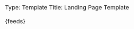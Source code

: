 Type: Template
Title: Landing Page Template

<!DOCTYPE html>
<html lang="en">
  <head>
    <title>{weblog-title}</title>
    <meta charset="utf-8" />
    <meta name="viewport" content="width=device-width, initial-scale=1" />
    <meta name="darkreader-lock" />
    {feeds}
    <style>
      @import url("https://static.omg.lol/type/font-honey.css");
      @import url("https://static.omg.lol/type/font-lato-regular.css");
      @import url("https://static.omg.lol/type/font-lato-bold.css");
      @import url("https://static.omg.lol/type/font-lato-italic.css");
      @import url("https://static.omg.lol/type/font-md-io.css");
      @import url("https://static.omg.lol/type/fontawesome-free/css/all.css");

      :root {
        --foreground: #212529;
        --background: #f8f9fa;
        --link: #0b7285;
        --accent: #868e96;
        --link-accent: #89b4fa;
      }

      @media (prefers-color-scheme: dark) {
        :root {
          --foreground: #eee;
          --background: #222;
          --link: #99e9f2;
          --accent: #ced4da;
          --link-accent: #89b4fa;
        }
      }

      * {
        box-sizing: border-box;
      }

      body {
        font-family: "Lato", sans-serif;
        font-size: 120%;
        color: var(--foreground);
        background: var(--background);
      }

      header nav ul {
        list-style-type: none;
        margin: 0;
        padding: 0;
      }

      header nav li {
        display: inline-block;
      }

      header nav li a {
        display: block;
        text-decoration: none;
        margin-right: 1em;
      }

      h1,
      h2,
      h3,
      h4,
      h5,
      h6 {
        font-family: "VC Honey Deck", serif;
        margin: 1rem 0;
      }

      p,
      li {
        line-height: 160%;
      }

      header,
      main,
      footer {
        max-width: 60em;
        margin: 2em auto;
        padding: 0 1em;
      }

      footer {
        justify-content: center;
      }

      header {
        margin-top: 4em;
      }

      footer p {
        margin-top: 5em;
        font-size: 90%;
        text-align: center;
      }

      a {
        transition: 0.15s ease;
        transition-property: color, text-decoration;
      }

      a:link {
        color: var(--link);
      }

      a:visited {
        color: var(--link);
      }

      a:hover {
        color: var(--link-accent);
      }

      a:active {
        color: var(--link-accent);
      }

      .post-info,
      .post-tags {
        font-size: 85%;
        color: var(--accent);
        text-align: right;
      }

      .post-info i:nth-child(2) {
        margin-left: 0.75em;
      }

      .tag {
        background: var(--accent);
        color: var(--background) !important;
        padding: 0.3em 0.4em;
        margin: 0.8em 0 0 0.4em;
        border-radius: 0.5em;
        text-decoration: none;
        display: inline-block;
      }

      hr {
        border: 0;
        height: 1px;
        background: #333;
        margin: 2em 0;
      }

      code {
        padding: 0.2em 0.3em;
        border: 1px solid var(--accent);
        white-space: pre-wrap;
        word-wrap: break-word;
      }

      pre,
      code {
        font-family: "MD IO 0.4";
        font-size: 90%;
      }

      pre code {
        background: #000;
        color: #eee;
        display: inline-block;
        padding: 1em;
        white-space: pre-wrap;
        word-wrap: break-word;
      }

      img {
        max-width: 100%;
      }

      table {
        border-collapse: collapse;
      }

      td,
      th {
        padding: 0.75em;
        text-align: left;
        border: 1px solid var(--accent);
      }

      .weblog-title a {
        text-decoration: none;
        color: var(--foreground);
      }

      nav a:hover {
        text-decoration: underline;
      }

      #socials {
        display: flex;
        flex-wrap: wrap;
        justify-content: center;
        gap: 0.5rem;
        margin: 1rem auto 0;
        padding: 0;
        padding-inline-start: 1.5rem;
      }

      #socials li {
        margin: 0;
        padding: 0;
        list-style: none;
      }

      .hidden {
        display: none;
      }
    </style>
  </head>

  <body>
    <header>
      <h1 class="weblog-title"><a href="{base-path}">{weblog-title}</a></h1>
      {navigation}
    </header>

    <main>
      <h1>Hi, I'm ymstnt</h1>
      <p>I'm a university student, currently pursuing a degree in Computer Science. 🏛️ I enjoy tinkering with computers, especially Linux (NixOS btw ❄️), self-hosting various things, and coding. ☕ I also like video games, 🎮 writing, and taking care of my aquarium. 🐟</p>
      <p>On this site, you'll find my projects and my random thoughts that I decide to write down. Enjoy your stay! ☺️</p>
      <hr>
      <article>
        {body}
        <aside class="post-info">
          <i class="fa-solid fa-clock"></i> {date}
        </aside>
        <aside class="post-tags">{tags}</aside>
      </article>

      <hr />

      <h2>Recent posts</h2>

      {recent-posts}
    </main>

    <footer>
      <p>© ymstnt, 2025</p>
      <ul id="socials">
        <li>
          <a rel="me" href="https://github.com/ymstnt" title="GitHub">
            <svg
              xmlns="http://www.w3.org/2000/svg"
              viewBox="0 0 24 24"
              fill="none"
              stroke="currentColor"
              stroke-linecap="round"
              stroke-linejoin="round"
              width="24"
              height="24"
              stroke-width="2"
            >
              <path
                d="M9 19c-4.3 1.4 -4.3 -2.5 -6 -3m12 5v-3.5c0 -1 .1 -1.4 -.5 -2c2.8 -.3 5.5 -1.4 5.5 -6a4.6 4.6 0 0 0 -1.3 -3.2a4.2 4.2 0 0 0 -.1 -3.2s-1.1 -.3 -3.5 1.3a12.3 12.3 0 0 0 -6.2 0c-2.4 -1.6 -3.5 -1.3 -3.5 -1.3a4.2 4.2 0 0 0 -.1 3.2a4.6 4.6 0 0 0 -1.3 3.2c0 4.6 2.7 5.7 5.5 6c-.6 .6 -.6 1.2 -.5 2v3.5"
              ></path>
            </svg>
          </a>
        </li>
        <li>
          <a rel="me" href="https://social.lol/@ymstnt" title="Mastodon">
            <svg
              xmlns="http://www.w3.org/2000/svg"
              viewBox="0 0 24 24"
              fill="none"
              stroke="currentColor"
              stroke-linecap="round"
              stroke-linejoin="round"
              width="24"
              height="24"
              stroke-width="2"
            >
              <path
                d="M18.648 15.254c-1.816 1.763 -6.648 1.626 -6.648 1.626a18.262 18.262 0 0 1 -3.288 -.256c1.127 1.985 4.12 2.81 8.982 2.475c-1.945 2.013 -13.598 5.257 -13.668 -7.636l-.026 -1.154c0 -3.036 .023 -4.115 1.352 -5.633c1.671 -1.91 6.648 -1.666 6.648 -1.666s4.977 -.243 6.648 1.667c1.329 1.518 1.352 2.597 1.352 5.633s-.456 4.074 -1.352 4.944z"
              ></path>
              <path
                d="M12 11.204v-2.926c0 -1.258 -.895 -2.278 -2 -2.278s-2 1.02 -2 2.278v4.722m4 -4.722c0 -1.258 .895 -2.278 2 -2.278s2 1.02 2 2.278v4.722"
              ></path>
            </svg>
          </a>
        </li>
        <li>
          <a
            rel="me"
            href="https://bsky.app/profile/ymstnt.com"
            title="Bluesky"
          >
            <svg
              xmlns="http://www.w3.org/2000/svg"
              viewBox="0 0 24 24"
              fill="none"
              stroke="currentColor"
              stroke-linecap="round"
              stroke-linejoin="round"
              width="24"
              height="24"
              stroke-width="2"
            >
              <path
                d="M6.335 5.144c-1.654 -1.199 -4.335 -2.127 -4.335 .826c0 .59 .35 4.953 .556 5.661c.713 2.463 3.13 2.75 5.444 2.369c-4.045 .665 -4.889 3.208 -2.667 5.41c1.03 1.018 1.913 1.59 2.667 1.59c2 0 3.134 -2.769 3.5 -3.5c.333 -.667 .5 -1.167 .5 -1.5c0 .333 .167 .833 .5 1.5c.366 .731 1.5 3.5 3.5 3.5c.754 0 1.637 -.571 2.667 -1.59c2.222 -2.203 1.378 -4.746 -2.667 -5.41c2.314 .38 4.73 .094 5.444 -2.369c.206 -.708 .556 -5.072 .556 -5.661c0 -2.953 -2.68 -2.025 -4.335 -.826c-2.293 1.662 -4.76 5.048 -5.665 6.856c-.905 -1.808 -3.372 -5.194 -5.665 -6.856z"
              ></path>
            </svg>
          </a>
        </li>
        <li class="hidden">
          <a
            rel="me"
            href="https://social.vivaldi.net/@ymstnt0"
            title="Mastodon (alt)"
          >
            <svg
              xmlns="http://www.w3.org/2000/svg"
              viewBox="0 0 24 24"
              fill="none"
              stroke="currentColor"
              stroke-linecap="round"
              stroke-linejoin="round"
              width="24"
              height="24"
              stroke-width="2"
            >
              <path
                d="M18.648 15.254c-1.816 1.763 -6.648 1.626 -6.648 1.626a18.262 18.262 0 0 1 -3.288 -.256c1.127 1.985 4.12 2.81 8.982 2.475c-1.945 2.013 -13.598 5.257 -13.668 -7.636l-.026 -1.154c0 -3.036 .023 -4.115 1.352 -5.633c1.671 -1.91 6.648 -1.666 6.648 -1.666s4.977 -.243 6.648 1.667c1.329 1.518 1.352 2.597 1.352 5.633s-.456 4.074 -1.352 4.944z"
              ></path>
              <path
                d="M12 11.204v-2.926c0 -1.258 -.895 -2.278 -2 -2.278s-2 1.02 -2 2.278v4.722m4 -4.722c0 -1.258 .895 -2.278 2 -2.278s2 1.02 2 2.278v4.722"
              ></path>
            </svg>
          </a>
        </li>
        <li>
          <a rel="me" href="https://codeberg.org/ymstnt" title="Codeberg">
            <svg
              xmlns="http://www.w3.org/2000/svg"
              fill="none"
              stroke="currentColor"
              stroke-width="2"
              stroke-linecap="round"
              stroke-linejoin="round"
              width="21"
              height="21"
              viewBox="0 0 24 24"
            >
              <path
                d="M12 1A11 11 0 0 0 1 12a11 11 0 0 0 1.7 6.4L12 6l9.3 12.4A11 11 0 0 0 23 12 11 11 0 0 0 12 1Z"
              />
              <path d="M21.3 18.4 12 6l4.4 16.8a11 11 0 0 0 4.9-4.4Z" />
            </svg>
          </a>
        </li>
        <li class="hidden">
          <a rel="me" href="https://gitlab.com/ymstnt" title="Gitlab">
            <svg
              xmlns="http://www.w3.org/2000/svg"
              viewBox="0 0 24 24"
              fill="none"
              stroke="currentColor"
              stroke-linecap="round"
              stroke-linejoin="round"
              width="24"
              height="24"
              stroke-width="2"
            >
              <path d="M21 14l-9 7l-9 -7l3 -11l3 7h6l3 -7z"></path>
            </svg>
          </a>
        </li>
        <li>
          <a rel="me" href="https://steamcommunity.com/id/ymstnt" title="Steam">
            <svg
              xmlns="http://www.w3.org/2000/svg"
              viewBox="0 0 24 24"
              fill="none"
              stroke="currentColor"
              stroke-linecap="round"
              stroke-linejoin="round"
              width="24"
              height="24"
              stroke-width="2"
            >
              <path
                d="M16.5 5a4.5 4.5 0 1 1 -.653 8.953l-4.347 3.009l0 .038a3 3 0 0 1 -2.824 3l-.176 0a3 3 0 0 1 -2.94 -2.402l-2.56 -1.098v-3.5l3.51 1.755a2.989 2.989 0 0 1 2.834 -.635l2.727 -3.818a4.5 4.5 0 0 1 4.429 -5.302z"
              ></path>
              <circle cx="16.5" cy="9.5" r="1" fill="currentColor"></circle>
            </svg>
          </a>
        </li>
      </ul>
    </footer>
  </body>
</html>
